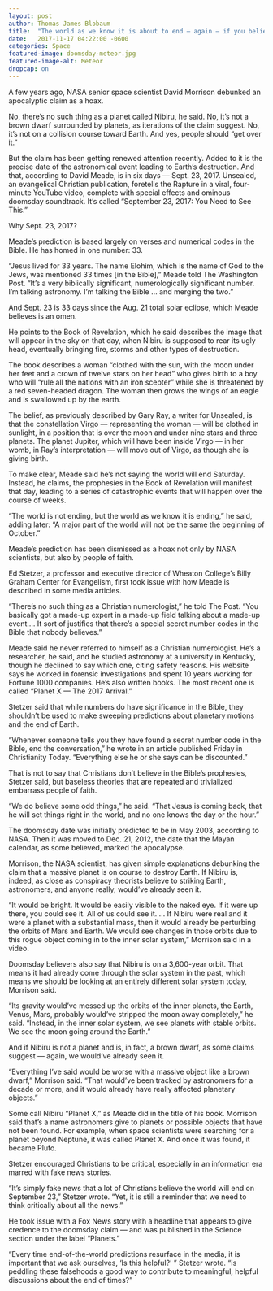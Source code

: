 ```yaml
---
layout: post 
author: Thomas James Blobaum 
title:  "The world as we know it is about to end — again — if you believe this biblical doomsday claim"
date:   2017-11-17 04:22:00 -0600
categories: Space
featured-image: doomsday-meteor.jpg
featured-image-alt: Meteor 
dropcap: on 
---
```

A few years ago, NASA senior space scientist David Morrison debunked an apocalyptic claim as a hoax.

No, there’s no such thing as a planet called Nibiru, he said. No, it’s not a brown dwarf surrounded by planets, as iterations of the claim suggest. No, it’s not on a collision course toward Earth. And yes, people should “get over it.”

But the claim has been getting renewed attention recently. Added to it is the precise date of the astronomical event leading to Earth’s destruction. And that, according to David Meade, is in six days — Sept. 23, 2017. Unsealed, an evangelical Christian publication, foretells the Rapture in a viral, four-minute YouTube video, complete with special effects and ominous doomsday soundtrack. It’s called “September 23, 2017: You Need to See This.”

Why Sept. 23, 2017?

Meade’s prediction is based largely on verses and numerical codes in the Bible. He has homed in one number: 33.

“Jesus lived for 33 years. The name Elohim, which is the name of God to the Jews, was mentioned 33 times [in the Bible],” Meade told The Washington Post. “It’s a very biblically significant, numerologically significant number. I’m talking astronomy. I’m talking the Bible … and merging the two.”

And Sept. 23 is 33 days since the Aug. 21 total solar eclipse, which Meade believes is an omen.

He points to the Book of Revelation, which he said describes the image that will appear in the sky on that day, when Nibiru is supposed to rear its ugly head, eventually bringing fire, storms and other types of destruction.

The book describes a woman “clothed with the sun, with the moon under her feet and a crown of twelve stars on her head” who gives birth to a boy who will “rule all the nations with an iron scepter” while she is threatened by a red seven-headed dragon. The woman then grows the wings of an eagle and is swallowed up by the earth.

The belief, as previously described by Gary Ray, a writer for Unsealed, is that the constellation Virgo — representing the woman — will be clothed in sunlight, in a position that is over the moon and under nine stars and three planets. The planet Jupiter, which will have been inside Virgo — in her womb, in Ray’s interpretation — will move out of Virgo, as though she is giving birth.

To make clear, Meade said he’s not saying the world will end Saturday. Instead, he claims, the prophesies in the Book of Revelation will manifest that day, leading to a series of catastrophic events that will happen over the course of weeks.

“The world is not ending, but the world as we know it is ending,” he said, adding later: “A major part of the world will not be the same the beginning of October.”

Meade’s prediction has been dismissed as a hoax not only by NASA scientists, but also by people of faith.

Ed Stetzer, a professor and executive director of Wheaton College’s Billy Graham Center for Evangelism, first took issue with how Meade is described in some media articles.

“There’s no such thing as a Christian numerologist,” he told The Post. “You basically got a made-up expert in a made-up field talking about a made-up event.… It sort of justifies that there’s a special secret number codes in the Bible that nobody believes.”

Meade said he never referred to himself as a Christian numerologist. He’s a researcher, he said, and he studied astronomy at a university in Kentucky, though he declined to say which one, citing safety reasons. His website says he worked in forensic investigations and spent 10 years working for Fortune 1000 companies. He’s also written books. The most recent one is called “Planet X — The 2017 Arrival.”

Stetzer said that while numbers do have significance in the Bible, they shouldn’t be used to make sweeping predictions about planetary motions and the end of Earth.

“Whenever someone tells you they have found a secret number code in the Bible, end the conversation,” he wrote in an article published Friday in Christianity Today. “Everything else he or she says can be discounted.”

That is not to say that Christians don’t believe in the Bible’s prophesies, Stetzer said, but baseless theories that are repeated and trivialized embarrass people of faith.

“We do believe some odd things,” he said. “That Jesus is coming back, that he will set things right in the world, and no one knows the day or the hour.”

The doomsday date was initially predicted to be in May 2003, according to NASA. Then it was moved to Dec. 21, 2012, the date that the Mayan calendar, as some believed, marked the apocalypse.

Morrison, the NASA scientist, has given simple explanations debunking the claim that a massive planet is on course to destroy Earth. If Nibiru is, indeed, as close as conspiracy theorists believe to striking Earth, astronomers, and anyone really, would’ve already seen it.

“It would be bright. It would be easily visible to the naked eye. If it were up there, you could see it. All of us could see it. … If Nibiru were real and it were a planet with a substantial mass, then it would already be perturbing the orbits of Mars and Earth. We would see changes in those orbits due to this rogue object coming in to the inner solar system,” Morrison said in a video.

Doomsday believers also say that Nibiru is on a 3,600-year orbit. That means it had already come through the solar system in the past, which means we should be looking at an entirely different solar system today, Morrison said.

“Its gravity would’ve messed up the orbits of the inner planets, the Earth, Venus, Mars, probably would’ve stripped the moon away completely,” he said. “Instead, in the inner solar system, we see planets with stable orbits. We see the moon going around the Earth.”

And if Nibiru is not a planet and is, in fact, a brown dwarf, as some claims suggest — again, we would’ve already seen it.

“Everything I’ve said would be worse with a massive object like a brown dwarf,” Morrison said. “That would’ve been tracked by astronomers for a decade or more, and it would already have really affected planetary objects.”

Some call Nibiru “Planet X,” as Meade did in the title of his book. Morrison said that’s a name astronomers give to planets or possible objects that have not been found. For example, when space scientists were searching for a planet beyond Neptune, it was called Planet X. And once it was found, it became Pluto.

Stetzer encouraged Christians to be critical, especially in an information era marred with fake news stories.

“It’s simply fake news that a lot of Christians believe the world will end on September 23,” Stetzer wrote. “Yet, it is still a reminder that we need to think critically about all the news.”

He took issue with a Fox News story with a headline that appears to give credence to the doomsday claim — and was published in the Science section under the label “Planets.”

“Every time end-of-the-world predictions resurface in the media, it is important that we ask ourselves, ‘Is this helpful?’ ” Stetzer wrote. “Is peddling these falsehoods a good way to contribute to meaningful, helpful discussions about the end of times?”

